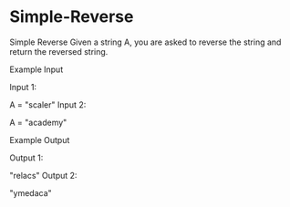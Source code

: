# Simple-Reverse
Simple Reverse
Given a string A, you are asked to reverse the string and return the reversed string.

Example Input

Input 1:

A = "scaler"
Input 2:

A = "academy"


Example Output

Output 1:

"relacs"
Output 2:

"ymedaca"
